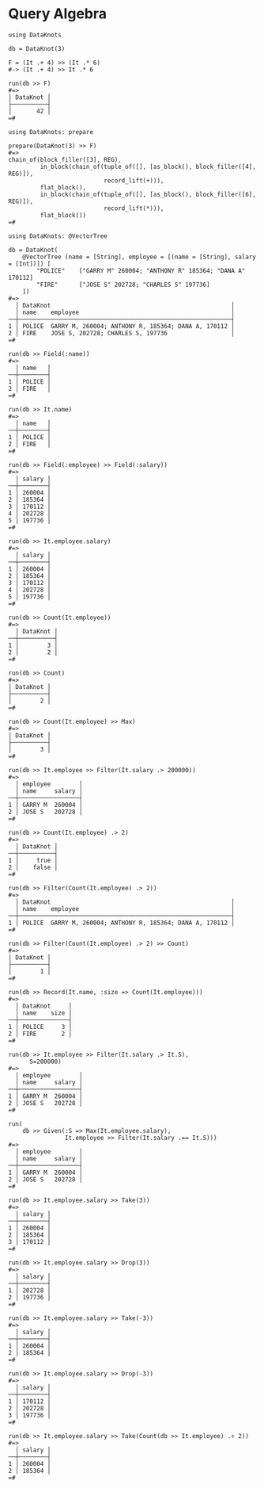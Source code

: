 # Query Algebra

    using DataKnots

    db = DataKnot(3)

    F = (It .+ 4) >> (It .* 6)
    #-> (It .+ 4) >> It .* 6

    run(db >> F)
    #=>
    │ DataKnot │
    ├──────────┤
    │       42 │
    =#

    using DataKnots: prepare

    prepare(DataKnot(3) >> F)
    #=>
    chain_of(block_filler([3], REG),
             in_block(chain_of(tuple_of([], [as_block(), block_filler([4], REG)]),
                               record_lift(+))),
             flat_block(),
             in_block(chain_of(tuple_of([], [as_block(), block_filler([6], REG)]),
                               record_lift(*))),
             flat_block())
    =#

    using DataKnots: @VectorTree

    db = DataKnot(
        @VectorTree (name = [String], employee = [(name = [String], salary = [Int])]) [
            "POLICE"    ["GARRY M" 260004; "ANTHONY R" 185364; "DANA A" 170112]
            "FIRE"      ["JOSE S" 202728; "CHARLES S" 197736]
        ])
    #=>
      │ DataKnot                                                   │
      │ name    employee                                           │
    ──┼────────────────────────────────────────────────────────────┤
    1 │ POLICE  GARRY M, 260004; ANTHONY R, 185364; DANA A, 170112 │
    2 │ FIRE    JOSE S, 202728; CHARLES S, 197736                  │
    =#

    run(db >> Field(:name))
    #=>
      │ name   │
    ──┼────────┤
    1 │ POLICE │
    2 │ FIRE   │
    =#

    run(db >> It.name)
    #=>
      │ name   │
    ──┼────────┤
    1 │ POLICE │
    2 │ FIRE   │
    =#

    run(db >> Field(:employee) >> Field(:salary))
    #=>
      │ salary │
    ──┼────────┤
    1 │ 260004 │
    2 │ 185364 │
    3 │ 170112 │
    4 │ 202728 │
    5 │ 197736 │
    =#

    run(db >> It.employee.salary)
    #=>
      │ salary │
    ──┼────────┤
    1 │ 260004 │
    2 │ 185364 │
    3 │ 170112 │
    4 │ 202728 │
    5 │ 197736 │
    =#

    run(db >> Count(It.employee))
    #=>
      │ DataKnot │
    ──┼──────────┤
    1 │        3 │
    2 │        2 │
    =#

    run(db >> Count)
    #=>
    │ DataKnot │
    ├──────────┤
    │        2 │
    =#

    run(db >> Count(It.employee) >> Max)
    #=>
    │ DataKnot │
    ├──────────┤
    │        3 │
    =#

    run(db >> It.employee >> Filter(It.salary .> 200000))
    #=>
      │ employee        │
      │ name     salary │
    ──┼─────────────────┤
    1 │ GARRY M  260004 │
    2 │ JOSE S   202728 │
    =#

    run(db >> Count(It.employee) .> 2)
    #=>
      │ DataKnot │
    ──┼──────────┤
    1 │     true │
    2 │    false │
    =#

    run(db >> Filter(Count(It.employee) .> 2))
    #=>
      │ DataKnot                                                   │
      │ name    employee                                           │
    ──┼────────────────────────────────────────────────────────────┤
    1 │ POLICE  GARRY M, 260004; ANTHONY R, 185364; DANA A, 170112 │
    =#

    run(db >> Filter(Count(It.employee) .> 2) >> Count)
    #=>
    │ DataKnot │
    ├──────────┤
    │        1 │
    =#

    run(db >> Record(It.name, :size => Count(It.employee)))
    #=>
      │ DataKnot     │
      │ name    size │
    ──┼──────────────┤
    1 │ POLICE     3 │
    2 │ FIRE       2 │
    =#

    run(db >> It.employee >> Filter(It.salary .> It.S),
          S=200000)
    #=>
      │ employee        │
      │ name     salary │
    ──┼─────────────────┤
    1 │ GARRY M  260004 │
    2 │ JOSE S   202728 │
    =#

    run(
        db >> Given(:S => Max(It.employee.salary),
                    It.employee >> Filter(It.salary .== It.S)))
    #=>
      │ employee        │
      │ name     salary │
    ──┼─────────────────┤
    1 │ GARRY M  260004 │
    2 │ JOSE S   202728 │
    =#

    run(db >> It.employee.salary >> Take(3))
    #=>
      │ salary │
    ──┼────────┤
    1 │ 260004 │
    2 │ 185364 │
    3 │ 170112 │
    =#

    run(db >> It.employee.salary >> Drop(3))
    #=>
      │ salary │
    ──┼────────┤
    1 │ 202728 │
    2 │ 197736 │
    =#

    run(db >> It.employee.salary >> Take(-3))
    #=>
      │ salary │
    ──┼────────┤
    1 │ 260004 │
    2 │ 185364 │
    =#

    run(db >> It.employee.salary >> Drop(-3))
    #=>
      │ salary │
    ──┼────────┤
    1 │ 170112 │
    2 │ 202728 │
    3 │ 197736 │
    =#

    run(db >> It.employee.salary >> Take(Count(db >> It.employee) .÷ 2))
    #=>
      │ salary │
    ──┼────────┤
    1 │ 260004 │
    2 │ 185364 │
    =#

